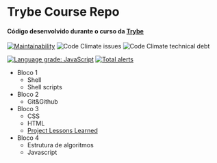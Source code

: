 # Trybe Course Repo

#### Código desenvolvido durante o curso da [Trybe](https://www.betrybe.com/)
[![Maintainability](https://api.codeclimate.com/v1/badges/56b762164ebffcdcef3f/maintainability)](https://codeclimate.com/github/wberilo/trybe-exercises/maintainability) ![Code Climate issues](https://img.shields.io/codeclimate/issues/wberilo/trybe-exercises) ![Code Climate technical debt](https://img.shields.io/codeclimate/tech-debt/wberilo/trybe-exercises)

[![Language grade: JavaScript](https://img.shields.io/lgtm/grade/javascript/g/wberilo/trybe-exercises.svg?logo=lgtm&logoWidth=18)](https://lgtm.com/projects/g/wberilo/trybe-exercises/context:javascript) [![Total alerts](https://img.shields.io/lgtm/alerts/g/wberilo/trybe-exercises.svg?logo=lgtm&logoWidth=18)](https://lgtm.com/projects/g/wberilo/trybe-exercises/alerts/) 
* Bloco 1
    * Shell
    * Shell scripts
* Bloco 2
    * Git&Github
* Bloco 3
    * CSS
    * HTML
    * [Project Lessons Learned](https://github.com/wberilo/trybe-project-block-3)
* Bloco 4
    * Estrutura de algoritmos
    * Javascript
